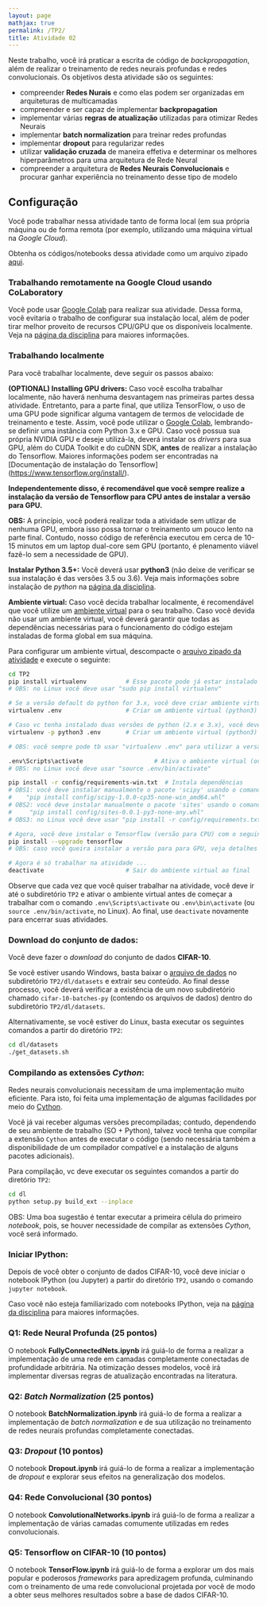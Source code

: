 ```yaml
---
layout: page
mathjax: true
permalink: /TP2/
title: Atividade 02
---
```


Neste trabalho, você irá praticar a escrita de código de *backpropagation*, além de realizar
o treinamento de redes neurais profundas e redes convolucionais. 
Os objetivos desta atividade são os seguintes:

- compreender **Redes Nurais** e como elas podem ser organizadas em arquiteturas de multicamadas
- compreender e ser capaz de implementar **backpropagation**
- implementar várias **regras de atualização** utilizadas para otimizar Redes Neurais
- implementar **batch normalization** para treinar redes profundas
- implementar **dropout** para regularizar redes
- utilizar **validação cruzada** de maneira effetiva e determinar os melhores hiperparâmetros para 
  uma arquitetura de Rede Neural
- compreender a arquitetura de **Redes Neurais Convolucionais** e procurar
  ganhar experiência no treinamento desse tipo de modelo


## Configuração
Você pode trabalhar nessa atividade tanto de forma local (em sua própria máquina ou de forma remota (por exemplo, utilizando uma máquina virtual na *Google Cloud*).

Obtenha os códigos/notebooks dessa atividade como um arquivo zipado [aqui](https://drive.google.com/file/d/1_Tf1WBBDm0VPETisCye_K4LpJswEh4DC/view?usp=sharing).

### Trabalhando remotamente na Google Cloud  usando CoLaboratory

Você pode usar  [Google Colab](https://colab.research.google.com/) para realizar sua atividade. Dessa forma, você evitaria o trabalho de configurar sua instalação local, além de poder tirar melhor proveito de recursos CPU/GPU que os disponíveis localmente. Veja na [página da disciplina](http://www.icei.pucminas.br/professores/zenilton/introduction-to-deep-learning-2018/) para maiores informações.

### Trabalhando localmente
Para você trabalhar localmente, deve seguir os passos abaixo:

**(OPTIONAL) Installing GPU drivers:** 
Caso você escolha trabalhar localmente, não haverá nenhuma desvantagem nas primeiras partes dessa atividade.
Entretanto, para a parte final, que utiliza TensorFlow, o uso de uma GPU pode significar alguma vantagem de termos
de velocidade de treinamento e teste. Assim, você pode utilizar o [Google Colab](https://colab.research.google.com/), 
lembrando-se definir uma instância com Python 3.x e GPU. Caso você possua sua própria NVIDIA GPU e deseje utilizá-la,
deverá instalar os *drivers* para sua GPU, além do CUDA Toolkit e do cuDNN SDK, **antes** de realizar a instalação do
Tensorflow. Maiores informações podem ser encontradas na [Documentação de instalação do Tensorflow] (https://www.tensorflow.org/install/). 

**Independentemente disso, é recomendável que você sempre realize a instalação da versão de Tensorflow para 
CPU antes de instalar a versão para GPU.** 

**OBS:** A princípio, você poderá realizar toda a atividade sem utlizar de nenhuma GPU, embora isso possa tornar 
o treinamento um pouco lento na parte final. Contudo, nosso código de referência executou em cerca de 10-15 minutos
em um laptop dual-core sem GPU (portanto, é plenamento viável fazê-lo sem a necessidade de GPU).

**Instalar Python 3.5+:**
Você deverá usar **python3** (não deixe de verificar se sua instalação é das versões 3.5 ou 3.6). Veja mais informações sobre instalação de *python* na [página da disciplina](http://www.icei.pucminas.br/professores/zenilton/introduction-to-deep-learning-2018/).

**Ambiente virtual:**
Caso você decida trabalhar localmente, é recomendável que você utilize um [ambiente virtual](http://docs.python-guide.org/en/latest/dev/virtualenvs/) para o seu trabalho. Caso você devida não usar um ambiente virtual, você deverá garantir que todas as dependências necessárias para o funcionamento do código estejam instaladas de forma global em sua máquina.

Para configurar um ambiente virtual, descompacte o [arquivo zipado da atividade](https://drive.google.com/file/d/1q4OF2MBQ7ZhF6t5f8lcmDpy1iblzsacR/view?usp=sharing) e execute o seguinte:

```bash
cd TP2
pip install virtualenv           # Esse pacote pode já estar instalado
# OBS: no Linux você deve usar "sudo pip install virtualenv"

# Se a versão default do python for 3.x, você deve criar ambiente virtual com o seguinte comando
virtualenv .env                  # Criar um ambiente virtual (python3)

# Caso vc tenha instalado duas versões de python (2.x e 3.x), você deve especificar a versão a ser utilizada (usar sempre a 3.x) 
virtualenv -p python3 .env       # Criar um ambiente virtual (python3)

# OBS: você sempre pode tb usar "virtualenv .env" para utilizar a versão default de python instalada (mas cuidado pois geralmente a versão será python 2.7)

.env\Scripts\activate				     # Ativa o ambiente virtual (ou, em alguns casos, ".env\bin\activate")
# OBS: no Linux você deve usar "source .env/bin/activate"

pip install -r config/requirements-win.txt  # Instala dependências
# OBS1: você deve instalar manualmente o pacote 'scipy' usando o comando:
#    "pip install config/scipy-1.0.0-cp35-none-win_amd64.whl"
# OBS2: você deve instalar manualmente o pacote 'sites' usando o comando:
#     "pip install config/sites-0.0.1-py3-none-any.whl"
# OBS3: no Linux você deve usar "pip install -r config/requirements.txt"

# Agora, você deve instalar o Tensorflow (versão para CPU) com o seguinte comando:
pip install --upgrade tensorflow
# OBS: caso você queira instalar a versão para para GPU, veja detalhes descritos acima.

# Agora é só trabalhar na atividade ...
deactivate                       # Sair do ambiente virtual ao final
```

Observe que cada vez que você quiser trabalhar na atividade, você deve ir até o 
subdiretório `TP2` e ativar o ambiente virtual antes de começar a trabalhar com o 
comando `.env\Scripts\activate` ou `.env\bin\activate` (ou `source .env/bin/activate`, no Linux). 
Ao final, use `deactivate` novamente para encerrar suas atividades.

### Download do conjunto de dados:
Você deve fazer o *download* do conjunto de dados **CIFAR-10**.

Se você estiver usando Windows, basta baixar o 
[arquivo de dados](http://www.cs.toronto.edu/~kriz/cifar-10-python.tar.gz) no 
subdiretório `TP2/dl/datasets` e extrair seu conteúdo. Ao final desse processo, 
você deverá verificar a existência de um novo subdiretório chamado `cifar-10-batches-py` 
(contendo os arquivos de dados) dentro do subdiretório `TP2/dl/datasets`.

Alternativamente, se você estiver do Linux, basta executar os seguintes comandos a 
partir do diretório `TP2`: 

```bash
cd dl/datasets
./get_datasets.sh
```

### Compilando as extensões *Cython*: 

Redes neurais convolucionais necessitam de uma implementação muito eficiente. 
Para isto, foi feita uma implementação de algumas facilidades por meio do
[Cython](http://cython.org/).

Você já vai receber algumas versões precompiladas; contudo, dependendo de seu 
ambiente de trabalho (SO + Python), 
talvez você tenha que compilar a extensão `Cython` antes de executar o código 
(sendo necessária também a disponibilidade de um compilador compatível e a instalação de alguns pacotes adicionais).

Para compilação, vc deve executar os seguintes comandos a partir do
diretório `TP2`: 


```bash
cd dl
python setup.py build_ext --inplace
```

OBS: Uma boa sugestão é tentar executar a primeira célula do primeiro 
*notebook*, pois, se houver necessidade de compilar as extensões *Cython*, 
você será informado.

### Iniciar IPython:
Depois de você obter o conjunto de dados CIFAR-10, você deve iniciar o notebook IPython 
(ou Jupyter) a partir do diretório `TP2`, usando o comando `jupyter notebook`.

Caso você não esteja familiarizado com notebooks IPython, veja na 
[página da disciplina](http://www.icei.pucminas.br/professores/zenilton/introduction-to-deep-learning-2018/) 
para maiores informações.

### Q1: Rede Neural Profunda (25 pontos)

O notebook  **FullyConnectedNets.ipynb** irá guiá-lo de forma a realizar a implementação de 
uma rede em camadas completamente conectadas de profundidade arbitrária. Na otimização desses 
modelos, você irá implementar diversas regras de atualização encontradas na literatura. 

### Q2: *Batch Normalization* (25 pontos)

O notebook **BatchNormalization.ipynb** irá guiá-lo de forma a realizar a implementação de 
*batch normalization* e de sua utilização no treinamento de redes neurais profundas completamente 
conectadas.

### Q3: *Dropout* (10 pontos)

O notebook **Dropout.ipynb** irá guiá-lo de forma a realizar a implementação de 
*dropout* e explorar seus efeitos na generalização dos modelos.

### Q4: Rede Convolucional (30 pontos)
O notebook **ConvolutionalNetworks.ipynb** irá guiá-lo de forma a realizar a implementação de
várias camadas comumente utilizadas em redes convolucionais.

### Q5: Tensorflow on CIFAR-10 (10 pontos)

O notebook **TensorFlow.ipynb** irá guiá-lo de forma a explorar um dos mais popular e poderosos
*frameworks* para apredizagem profunda, culminando com o treinamento de uma rede convolucional 
projetada por você de modo a obter seus melhores resultados sobre a base de dados CIFAR-10.


